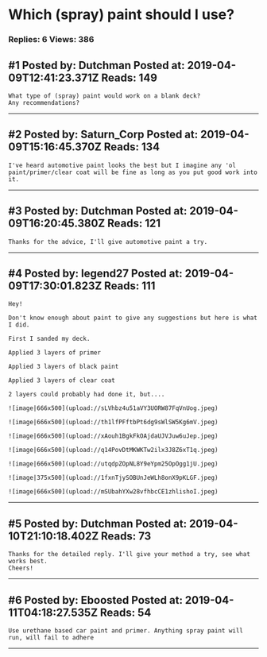 # Which (spray) paint should I use?

### Replies: 6 Views: 386

## \#1 Posted by: Dutchman Posted at: 2019-04-09T12:41:23.371Z Reads: 149

```
What type of (spray) paint would work on a blank deck?
Any recommendations?
```

---
## \#2 Posted by: Saturn_Corp Posted at: 2019-04-09T15:16:45.370Z Reads: 134

```
I've heard automotive paint looks the best but I imagine any 'ol paint/primer/clear coat will be fine as long as you put good work into it.
```

---
## \#3 Posted by: Dutchman Posted at: 2019-04-09T16:20:45.380Z Reads: 121

```
Thanks for the advice, I'll give automotive paint a try.
```

---
## \#4 Posted by: legend27 Posted at: 2019-04-09T17:30:01.823Z Reads: 111

```
Hey!

Don't know enough about paint to give any suggestions but here is what I did.

First I sanded my deck.

Applied 3 layers of primer

Applied 3 layers of black paint

Applied 3 layers of clear coat

2 layers could probably had done it, but....

![image|666x500](upload://sLVhbz4u51aVY3UORW87FqVnUog.jpeg)

![image|666x500](upload://th1lfPFftbPt6dg9sWlSW5Kg6mV.jpeg)

![image|666x500](upload://xAouh1BgkFkOAjdaUJVJuw6uJep.jpeg)

![image|666x500](upload://q14PovDtMKWKTw2ilx3J8Z6xT1q.jpeg) 

![image|666x500](upload://utqdpZOpNL8Y9eYpm25OpOgg1jU.jpeg)

![image|375x500](upload://1fxnTjySOBUnJeWLh8onX9pKLGF.jpeg) 

![image|666x500](upload://mSUbahYXw28vfhbcCE1zhlishoI.jpeg)
```

---
## \#5 Posted by: Dutchman Posted at: 2019-04-10T21:10:18.402Z Reads: 73

```
Thanks for the detailed reply. I'll give your method a try, see what works best.
Cheers!
```

---
## \#6 Posted by: Eboosted Posted at: 2019-04-11T04:18:27.535Z Reads: 54

```
Use urethane based car paint and primer. Anything spray paint will run, will fail to adhere
```

---
